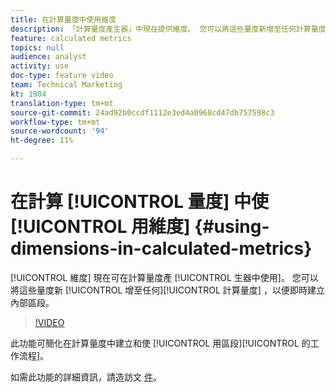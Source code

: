```yaml
---
title: 在計算量度中使用維度
description: 「計算量度產生器」中現在提供維度。 您可以將這些量度新增至任何計算量度公式，以便即時建立內部區段。
feature: calculated metrics
topics: null
audience: analyst
activity: use
doc-type: feature video
team: Technical Marketing
kt: 1904
translation-type: tm+mt
source-git-commit: 24ad92b0ccdf1112e3ed4a0968cd47db757598c3
workflow-type: tm+mt
source-wordcount: '94'
ht-degree: 11%

---
```



# 在計算 [!UICONTROL 量度] 中使 [!UICONTROL 用維度] {#using-dimensions-in-calculated-metrics}

[!UICONTROL 維度] 現在可在計算量度產 [!UICONTROL 生器中使用]。 您可以將這些量度新 [!UICONTROL 增至任何][!UICONTROL 計算量度] ，以便即時建立內部區段。

>[!VIDEO](https://video.tv.adobe.com/v/23723/?quality=12)

此功能可簡化在計算量度中建立和使 [!UICONTROL 用區段][!UICONTROL 的工作流程]。

如需此功能的詳細資訊，請造訪文 [件](https://marketing.adobe.com/resources/help/zh_TW/analytics/calcmetrics/cm_build_metrics.html)。
